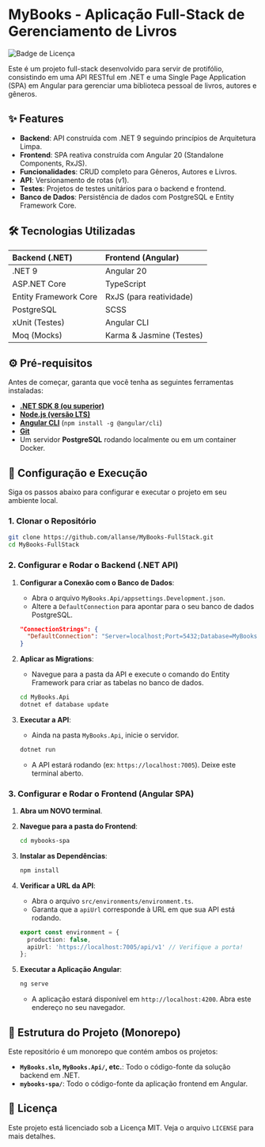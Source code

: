 # MyBooks - Aplicação Full-Stack de Gerenciamento de Livros

![Badge de Licença](https://img.shields.io/badge/license-MIT-blue.svg)

Este é um projeto full-stack desenvolvido para servir de protifólio, consistindo em uma API RESTful em .NET 
e uma Single Page Application (SPA) em Angular para gerenciar uma biblioteca pessoal de livros, autores e gêneros.

## ✨ Features

* **Backend**: API construída com .NET 9 seguindo princípios de Arquitetura Limpa.
* **Frontend**: SPA reativa construída com Angular 20 (Standalone Components, RxJS).
* **Funcionalidades**: CRUD completo para Gêneros, Autores e Livros.
* **API**: Versionamento de rotas (v1).
* **Testes**: Projetos de testes unitários para o backend e frontend.
* **Banco de Dados**: Persistência de dados com PostgreSQL e Entity Framework Core.

## 🛠️ Tecnologias Utilizadas

| Backend (.NET)          | Frontend (Angular)          |
| :---------------------- | :-------------------------- |
| .NET 9                  | Angular 20                  |
| ASP.NET Core            | TypeScript                  |
| Entity Framework Core   | RxJS (para reatividade)     |
| PostgreSQL              | SCSS                        |
| xUnit (Testes)          | Angular CLI                 |
| Moq (Mocks)             | Karma & Jasmine (Testes)    |

## ⚙️ Pré-requisitos

Antes de começar, garanta que você tenha as seguintes ferramentas instaladas:
* [**.NET SDK 8 (ou superior)**](https://dotnet.microsoft.com/en-us/download)
* [**Node.js (versão LTS)**](https://nodejs.org/en)
* [**Angular CLI**](https://angular.io/cli) (`npm install -g @angular/cli`)
* [**Git**](https://git-scm.com/)
* Um servidor **PostgreSQL** rodando localmente ou em um container Docker.

## 🚀 Configuração e Execução

Siga os passos abaixo para configurar e executar o projeto em seu ambiente local.

### 1. Clonar o Repositório

```bash
git clone https://github.com/allanse/MyBooks-FullStack.git
cd MyBooks-FullStack
```

### 2. Configurar e Rodar o Backend (.NET API)

1.  **Configurar a Conexão com o Banco de Dados**:
    * Abra o arquivo `MyBooks.Api/appsettings.Development.json`.
    * Altere a `DefaultConnection` para apontar para o seu banco de dados PostgreSQL.

    ```json
    "ConnectionStrings": {
      "DefaultConnection": "Server=localhost;Port=5432;Database=MyBooksDb;User Id=postgres;Password=sua_senha_secreta;"
    }
    ```

2.  **Aplicar as Migrations**:
    * Navegue para a pasta da API e execute o comando do Entity Framework para criar as tabelas no banco de dados.
    ```bash
    cd MyBooks.Api
    dotnet ef database update
    ```

3.  **Executar a API**:
    * Ainda na pasta `MyBooks.Api`, inicie o servidor.
    ```bash
    dotnet run
    ```
    * A API estará rodando (ex: `https://localhost:7005`). Deixe este terminal aberto.

### 3. Configurar e Rodar o Frontend (Angular SPA)

1.  **Abra um NOVO terminal**.  

2.  **Navegue para a pasta do Frontend**:
    ```bash
    cd mybooks-spa
    ```

3.  **Instalar as Dependências**:
    ```bash
    npm install
    ```

4.  **Verificar a URL da API**:
    * Abra o arquivo `src/environments/environment.ts`.
    * Garanta que a `apiUrl` corresponde à URL em que sua API está rodando.

    ```typescript
    export const environment = {
      production: false,
      apiUrl: 'https://localhost:7005/api/v1' // Verifique a porta!
    };
    ```

5.  **Executar a Aplicação Angular**:
    ```bash
    ng serve
    ```
    * A aplicação estará disponível em `http://localhost:4200`. Abra este endereço no seu navegador.

## 📁 Estrutura do Projeto (Monorepo)

Este repositório é um monorepo que contém ambos os projetos:

* **`MyBooks.sln`, `MyBooks.Api/`, etc.**: Todo o código-fonte da solução backend em .NET.
* **`mybooks-spa/`**: Todo o código-fonte da aplicação frontend em Angular.

## 📜 Licença

Este projeto está licenciado sob a Licença MIT. Veja o arquivo `LICENSE` para mais detalhes.
